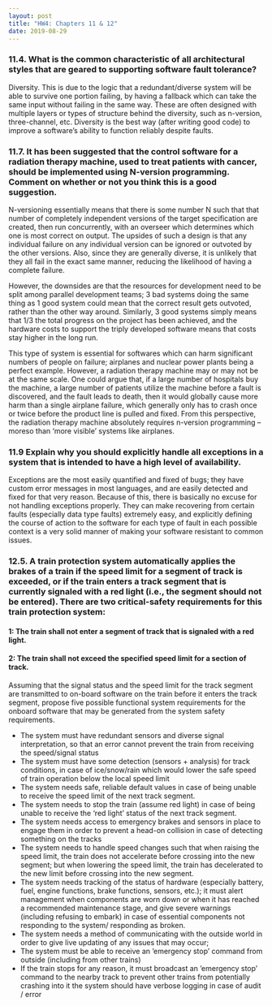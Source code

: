 ```yaml
---
layout: post
title: "HW4: Chapters 11 & 12"
date: 2019-08-29
---
```


### 11.4. What is the common characteristic of all architectural styles that are geared to supporting software fault tolerance?

Diversity. This is due to the logic that a redundant/diverse system will be able to survive one portion failing, by having a fallback which can take the same input without failing in the same way. These are often designed with multiple layers or types of structure behind the diversity, such as n-version, three-channel, etc. Diversity is the best way (after writing good code) to improve a software’s ability to function reliably despite faults.

### 11.7. It has been suggested that the control software for a radiation therapy machine, used to treat patients with cancer, should be implemented using N-version programming. Comment on whether or not you think this is a good suggestion.

N-versioning essentially means that there is some number N such that that number of completely independent versions of the target specification are created, then run concurrently, with an overseer which determines which one is most correct on output. The upsides of such a design is that any individual failure on any individual version can be ignored or outvoted by the other versions. Also, since they are generally diverse, it is unlikely that they all fail in the exact same manner, reducing the likelihood of having a complete failure.

However, the downsides are that the resources for development need to be split among parallel development teams; 3 bad systems doing the same thing as 1 good system could mean that the correct result gets outvoted, rather than the other way around. Similarly, 3 good systems simply means that 1/3 the total progress on the project has been achieved, and the hardware costs to support the triply developed software means that costs stay higher in the long run.

This type of system is essential for softwares which can harm significant numbers of people on failure; airplanes and nuclear power plants being a perfect example. However, a radiation therapy machine may or may not be at the same scale. One could argue that, if a large number of hospitals buy the machine, a large number of patients utilize the machine before a fault is discovered, and the fault leads to death, then it would globally cause more harm than a single airplane failure, which generally only has to crash once or twice before the product line is pulled and fixed. From this perspective, the radiation therapy machine absolutely requires n-version programming – moreso than ‘more visible’ systems like airplanes.

### 11.9 Explain why you should explicitly handle all exceptions in a system that is intended to have a high level of availability.

Exceptions are the most easily quantified and fixed of bugs; they have custom error messages in most languages, and are easily detected and fixed for that very reason. Because of this, there is basically no excuse for not handling exceptions properly. They can make recovering from certain faults (especially data type faults) extremely easy, and explicitly defining the course of action to the software for each type of fault in each possible context is a very solid manner of making your software resistant to common issues.

### 12.5. A train protection system automatically applies the brakes of a train if the speed limit for a segment of track is exceeded, or if the train enters a track segment that is currently signaled with a red light (i.e., the segment should not be entered). There are two critical-safety requirements for this train protection system:

#### 1: The train shall not enter a segment of track that is signaled with a red light.

#### 2: The train shall not exceed the specified speed limit for a section of track.

Assuming that the signal status and the speed limit for the track segment are transmitted to on-board software on the train before it enters the track segment, propose five possible functional system requirements for the onboard software that may be generated from the system safety requirements.

* The system must have redundant sensors and diverse signal interpretation, so that an error cannot prevent the train from receiving the speed/signal status
* The system must have some detection (sensors + analysis) for track conditions, in case of ice/snow/rain which would lower the safe speed of train operation below the local speed limit
* The system needs safe, reliable default values in case of being unable to receive the speed limit of the next track segment.
* The system needs to stop the train (assume red light) in case of being unable to receive the ‘red light’ status of the next track segment.
* The system needs access to emergency brakes and sensors in place to engage them in order to prevent a head-on collision in case of detecting something on the tracks
* The system needs to handle speed changes such that when raising the speed limit, the train does not accelerate before crossing into the new segment; but when lowering the speed limit, the train has decelerated to the new limit before crossing into the new segment.
* The system needs tracking of the status of hardware (especially battery, fuel, engine functions, brake functions, sensors, etc.); it must alert management when components are worn down or when it has reached a recommended maintenance stage, and give severe warnings (including refusing to embark) in case of essential components not responding to the system/ responding as broken.
* The system needs a method of communicating with the outside world in order to give live updating of any issues that may occur;
* The system must be able to receive an ’emergency stop’ command from outside (including from other trains)
* If the train stops for any reason, it must broadcast an ’emergency stop’ command to the nearby track to prevent other trains from potentially crashing into it
the system should have verbose logging in case of audit / error
